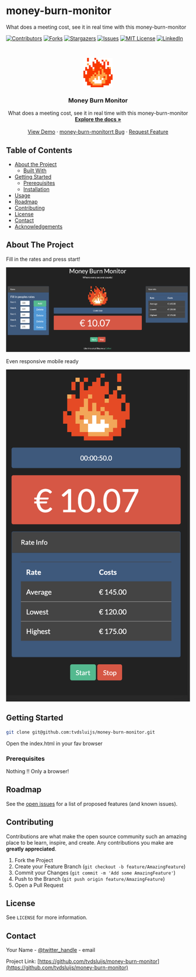 # money-burn-monitor
What does a meeting cost, see it in real time with this money-burn-monitor


<!-- PROJECT SHIELDS -->
[![Contributors][contributors-shield]][contributors-url]
[![Forks][forks-shield]][forks-url]
[![Stargazers][stars-shield]][stars-url]
[![Issues][issues-shield]][issues-url]
[![MIT License][license-shield]][license-url]
[![LinkedIn][linkedin-shield]][linkedin-url]

<!-- PROJECT LOGO -->
<br />
<p align="center">
  <a href="https://github.com/tvdsluijs/money-burn-monitor">
    <img src="assets/tenor.gif" alt="Logo" width="80" height="80">
  </a>

  <h3 align="center">Money Burn Monitor</h3>

  <p align="center">
    What does a meeting cost, see it in real time with this money-burn-monitor
    <br />
    <a href="https://github.com/tvdsluijs/money-burn-monitor"><strong>Explore the docs »</strong></a>
    <br />
    <br />
    <a href="https://github.com/tvdsluijs/money-burn-monitor">View Demo</a>
    ·
    <a href="https://github.com/tvdsluijs/money-burn-monitor/issues">money-burn-monitorrt Bug</a>
    ·
    <a href="https://github.com/tvdsluijs/money-burn-monitor/issues">Request Feature</a>
  </p>
</p>


<!-- TABLE OF CONTENTS -->
## Table of Contents

* [About the Project](#about-the-project)
  * [Built With](#built-with)
* [Getting Started](#getting-started)
  * [Prerequisites](#prerequisites)
  * [Installation](#installation)
* [Usage](#usage)
* [Roadmap](#roadmap)
* [Contributing](#contributing)
* [License](#license)
* [Contact](#contact)
* [Acknowledgements](#acknowledgements)



<!-- ABOUT THE PROJECT -->
## About The Project

Fill in the rates and press start!

![Money-Burn-Monitor](assets/money-burn-monitor.16.png)

Even responsive mobile ready

![Money-Burn-Monitor](assets/money-burn-monitor.02.png)


<!-- GETTING STARTED -->
## Getting Started

```sh
git clone git@github.com:tvdsluijs/money-burn-monitor.git
```

Open the index.html in your fav browser

### Prerequisites

Nothing !! Only a browser!


<!-- ROADMAP -->
## Roadmap

See the [open issues](https://github.com/tvdsluijs/money-burn-monitor/issues) for a list of proposed features (and known issues).


<!-- CONTRIBUTING -->
## Contributing

Contributions are what make the open source community such an amazing place to be learn, inspire, and create. Any contributions you make are **greatly appreciated**.

1. Fork the Project
2. Create your Feature Branch (`git checkout -b feature/AmazingFeature`)
3. Commit your Changes (`git commit -m 'Add some AmazingFeature'`)
4. Push to the Branch (`git push origin feature/AmazingFeature`)
5. Open a Pull Request



<!-- LICENSE -->
## License

See `LICENSE` for more information.

<!-- CONTACT -->
## Contact

Your Name - [@twitter_handle](https://twitter.com/twitter_handle) - email

Project Link: [https://github.com/tvdsluijs/money-burn-monitor](https://github.com/tvdsluijs/money-burn-monitor)


<!-- MARKDOWN LINKS & IMAGES -->
<!-- https://www.markdownguide.org/basic-syntax/#reference-style-links -->
[contributors-shield]: https://img.shields.io/github/contributors/tvdsluijs/money-burn-monitor.svg?style=flat-square
[contributors-url]: https://github.com/tvdsluijs/money-burn-monitor/graphs/contributors
[forks-shield]: https://img.shields.io/github/forks/tvdsluijs/money-burn-monitor.svg?style=flat-square
[forks-url]: https://github.com/tvdsluijs/money-burn-monitor/network/members
[stars-shield]: https://img.shields.io/github/stars/tvdsluijs/money-burn-monitor.svg?style=flat-square
[stars-url]: https://github.com/tvdsluijs/money-burn-monitor/stargazers
[issues-shield]: https://img.shields.io/github/issues/tvdsluijs/money-burn-monitor.svg?style=flat-square
[issues-url]: https://github.com/tvdsluijs/money-burn-monitor/issues
[license-shield]: https://img.shields.io/github/license/tvdsluijs/money-burn-monitor.svg?style=flat-square
[license-url]: https://github.com/tvdsluijs/money-burn-monitor/blob/master/LICENSE.txt
[linkedin-shield]: https://img.shields.io/badge/-LinkedIn-black.svg?style=flat-square&logo=linkedin&colorB=555
[linkedin-url]: https://linkedin.com/in/tvdsluijs